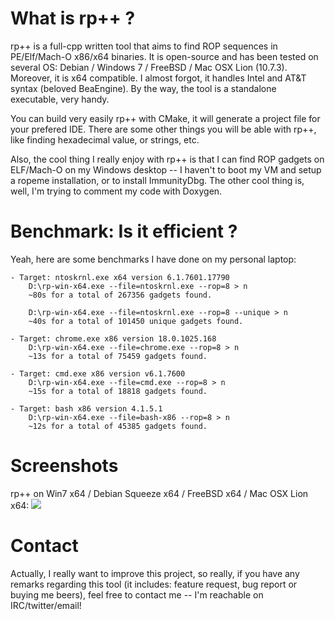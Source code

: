 What is rp++ ?
==============

rp++ is a full-cpp written tool that aims to find ROP sequences in PE/Elf/Mach-O x86/x64 binaries.
It is open-source and has been tested on several OS: Debian / Windows 7 / FreeBSD / Mac OSX Lion (10.7.3). Moreover, it is x64 compatible.
I almost forgot, it handles Intel and AT&T syntax (beloved BeaEngine).
By the way, the tool is a standalone executable, very handy.

You can build very easily rp++ with CMake, it will generate a project file for your prefered IDE.
There are some other things you will be able with rp++, like finding hexadecimal value, or strings, etc.

Also, the cool thing I really enjoy with rp++ is that I can find ROP gadgets on ELF/Mach-O on my Windows desktop -- I haven't to boot my VM and setup a ropeme installation, or to install ImmunityDbg.
The other cool thing is, well, I'm trying to comment my code with Doxygen.

Benchmark: Is it efficient ?
=================

Yeah, here are some benchmarks I have done on my personal laptop:

	- Target: ntoskrnl.exe x64 version 6.1.7601.17790
		D:\rp-win-x64.exe --file=ntoskrnl.exe --rop=8 > n
		~80s for a total of 267356 gadgets found.

		D:\rp-win-x64.exe --file=ntoskrnl.exe --rop=8 --unique > n
		~40s for a total of 101450 unique gadgets found.

	- Target: chrome.exe x86 version 18.0.1025.168
		D:\rp-win-x64.exe --file=chrome.exe --rop=8 > n
		~13s for a total of 75459 gadgets found.

	- Target: cmd.exe x86 version v6.1.7600
		D:\rp-win-x64.exe --file=cmd.exe --rop=8 > n
		~15s for a total of 18818 gadgets found.

	- Target: bash x86 version 4.1.5.1
		D:\rp-win-x64.exe --file=bash-x86 --rop=8 > n
		~12s for a total of 45385 gadgets found.


Screenshots
============

rp++ on Win7 x64 / Debian Squeeze x64 / FreeBSD x64 / Mac OSX Lion x64:
<img src="http://img194.imageshack.us/img194/7567/ropmosaic.png">

Contact
=======

Actually, I really want to improve this project, so really, if you have any remarks regarding this tool (it includes: feature request, bug report or buying me beers), feel free to contact me -- I'm reachable on IRC/twitter/email!